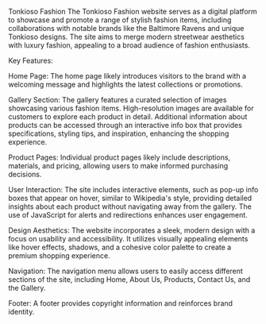 Tonkioso Fashion
The Tonkioso Fashion website serves as a digital platform to showcase and promote a range of stylish fashion items, including collaborations with notable brands like the Baltimore Ravens and unique Tonkioso designs. The site aims to merge modern streetwear aesthetics with luxury fashion, appealing to a broad audience of fashion enthusiasts.

Key Features:

Home Page:
The home page likely introduces visitors to the brand with a welcoming message and highlights the latest collections or promotions.

Gallery Section:
The gallery features a curated selection of images showcasing various fashion items. High-resolution images are available for customers to explore each product in detail.
Additional information about products can be accessed through an interactive info box that provides specifications, styling tips, and inspiration, enhancing the shopping experience.

Product Pages:
Individual product pages likely include descriptions, materials, and pricing, allowing users to make informed purchasing decisions.

User Interaction:
The site includes interactive elements, such as pop-up info boxes that appear on hover, similar to Wikipedia's style, providing detailed insights about each product without navigating away from the gallery.
The use of JavaScript for alerts and redirections enhances user engagement.

Design Aesthetics:
The website incorporates a sleek, modern design with a focus on usability and accessibility. It utilizes visually appealing elements like hover effects, shadows, and a cohesive color palette to create a premium shopping experience.

Navigation:
The navigation menu allows users to easily access different sections of the site, including Home, About Us, Products, Contact Us, and the Gallery.

Footer:
A footer provides copyright information and reinforces brand identity.
